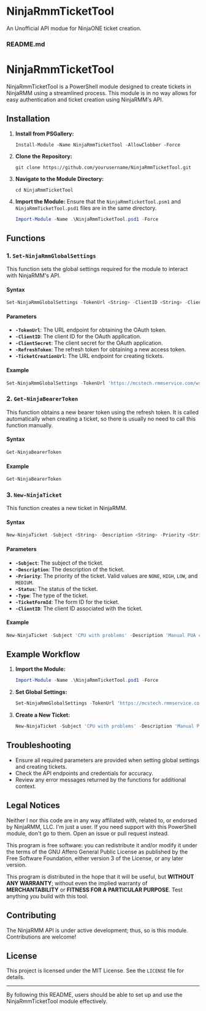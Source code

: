 # NinjaRmmTicketTool
 An Unofficial API modue for NinjaONE ticket creation.
### README.md

# NinjaRmmTicketTool

NinjaRmmTicketTool is a PowerShell module designed to create tickets in NinjaRMM using a streamlined process. This module is in no way  allows for easy authentication and ticket creation using NinjaRMM's API. 

## Installation

1. **Install from PSGallery:**
    ```shell
    Install-Module -Name NinjaRmmTicketTool -AllowClobber -Force
    ```
    
2. **Clone the Repository:**
    ```shell
    git clone https://github.com/yourusername/NinjaRmmTicketTool.git
    ```
   
3. **Navigate to the Module Directory:**
    ```shell
    cd NinjaRmmTicketTool
    ```

4. **Import the Module:**
    Ensure that the `NinjaRmmTicketTool.psm1` and `NinjaRmmTicketTool.psd1` files are in the same directory.
    ```powershell
    Import-Module -Name .\NinjaRmmTicketTool.psd1 -Force
    ```

## Functions

### 1. `Set-NinjaRmmGlobalSettings`

This function sets the global settings required for the module to interact with NinjaRMM's API.

#### Syntax
```powershell
Set-NinjaRmmGlobalSettings -TokenUrl <String> -ClientID <String> -ClientSecret <String> -RefreshToken <String> -TicketCreationUrl <String>
```

#### Parameters
- **`-TokenUrl`**: The URL endpoint for obtaining the OAuth token.
- **`-ClientID`**: The client ID for the OAuth application.
- **`-ClientSecret`**: The client secret for the OAuth application.
- **`-RefreshToken`**: The refresh token for obtaining a new access token.
- **`-TicketCreationUrl`**: The URL endpoint for creating tickets.

#### Example
```powershell
Set-NinjaRmmGlobalSettings -TokenUrl 'https://mcstech.rmmservice.com/ws/oauth/token' -ClientID 'vXCIXvybtcZ1lOiRrmVE_OqgktQ' -ClientSecret 'IhpGA-fttZJh4w4_yqQ4zHLpmrWIGVUoWplvi4_q7dZNzb81Ng_zgw' -RefreshToken 'd95b2277-43b9-46d2-a63e-d210d8e5b920.Ua-aeWgVWDJu-lVgTPzGXMr4Oj5BEseNOJgp_2GybKY' -TicketCreationUrl 'https://mcstech.rmmservice.com/v2/ticketing/ticket'
```

### 2. `Get-NinjaBearerToken`

This function obtains a new bearer token using the refresh token. It is called automatically when creating a ticket, so there is usually no need to call this function manually.

#### Syntax
```powershell
Get-NinjaBearerToken
```

#### Example
```powershell
Get-NinjaBearerToken
```

### 3. `New-NinjaTicket`

This function creates a new ticket in NinjaRMM.

#### Syntax
```powershell
New-NinjaTicket -Subject <String> -Description <String> -Priority <String> -Status <String> -Type <String> -TicketFormId <String> -ClientID <Int>
```

#### Parameters
- **`-Subject`**: The subject of the ticket.
- **`-Description`**: The description of the ticket.
- **`-Priority`**: The priority of the ticket. Valid values are `NONE`, `HIGH`, `LOW`, and `MEDIUM`.
- **`-Status`**: The status of the ticket.
- **`-Type`**: The type of the ticket.
- **`-TicketFormId`**: The form ID for the ticket.
- **`-ClientID`**: The client ID associated with the ticket.

#### Example
```powershell
New-NinjaTicket -Subject 'CPU with problems' -Description 'Manual PUA cleanup required: WebNavigator Browser at C:\\Users\\Student\\AppData\\Local\\WebNavigatorBrowser\\Application\\2.3.0.13\\Installer\\webnavigatorbrowser.7z' -Priority 'HIGH' -Status '1000' -Type 'PROBLEM' -TicketFormId '2' -ClientID 4
```

## Example Workflow

1. **Import the Module:**
    ```powershell
    Import-Module -Name .\NinjaRmmTicketTool.psd1 -Force
    ```

2. **Set Global Settings:**
    ```powershell
    Set-NinjaRmmGlobalSettings -TokenUrl 'https://mcstech.rmmservice.com/ws/oauth/token' -ClientID 'vXCIXvybtcZ1lOiRrmVE_OqgktQ' -ClientSecret 'IhpGA-fttZJh4w4_yqQ4zHLpmrWIGVUoWplvi4_q7dZNzb81Ng_zgw' -RefreshToken 'd95b2277-43b9-46d2-a63e-d210d8e5b920.Ua-aeWgVWDJu-lVgTPzGXMr4Oj5BEseNOJgp_2GybKY' -TicketCreationUrl 'https://mcstech.rmmservice.com/v2/ticketing/ticket'
    ```

3. **Create a New Ticket:**
    ```powershell
    New-NinjaTicket -Subject 'CPU with problems' -Description 'Manual PUA cleanup required: WebNavigator Browser at C:\\Users\\Student\\AppData\\Local\\WebNavigatorBrowser\\Application\\2.3.0.13\\Installer\\webnavigatorbrowser.7z' -Priority 'HIGH' -Status '1000' -Type 'PROBLEM' -TicketFormId '2' -ClientID 4
    ```

## Troubleshooting

- Ensure all required parameters are provided when setting global settings and creating tickets.
- Check the API endpoints and credentials for accuracy.
- Review any error messages returned by the functions for additional context.


## Legal Notices
Neither I nor this code are in any way affiliated with, related to, or endorsed by NinjaRMM, LLC.  I'm just a user.  If you need support with this PowerShell module, don't go to them.  Open an issue or pull request instead.

This program is free software:  you can redistribute it and/or modify it under the terms of the GNU Affero General Public License as published by the Free Software Foundation, either version 3 of the License, or any later version.

This program is distributed in the hope that it will be useful, but **WITHOUT ANY WARRANTY**; without even the implied warranty of **MERCHANTABILITY** or **FITNESS FOR A PARTICULAR PURPOSE**.  Test anything you build with this tool.

## Contributing
The NinjaRMM API is under active development;  thus, so is this module.  Contributions are welcome!

## License

This project is licensed under the MIT License. See the `LICENSE` file for details.

---

By following this README, users should be able to set up and use the NinjaRmmTicketTool module effectively.
